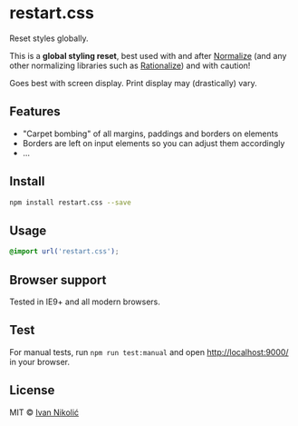 # restart.css

Reset styles globally.

This is a **global styling reset**, best used with and after 
[Normalize](http://necolas.github.io/normalize.css/) (and any other normalizing 
libraries such as [Rationalize](https://github.com/niksy/rationalize.css)) and 
with caution!

Goes best with screen display. Print display may (drastically) vary.

## Features

* "Carpet bombing" of all margins, paddings and borders on elements
* Borders are left on input elements so you can adjust them accordingly
* …

## Install

```sh
npm install restart.css --save
```

## Usage

```css
@import url('restart.css');
```

## Browser support

Tested in IE9+ and all modern browsers.

## Test

For manual tests, run `npm run test:manual` and open <http://localhost:9000/> in your browser.

## License

MIT © [Ivan Nikolić](http://ivannikolic.com)
